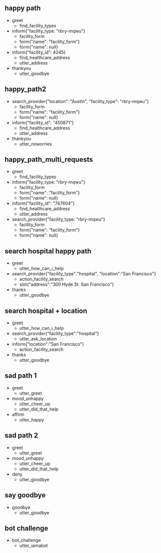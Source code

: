 ## happy path
* greet
  - find_facility_types
* inform{"facility_type: "rbry-mqwu"}
  - facility_form
  - form{"name": "facility_form"}
  - form{"name": null}
* inform{"facility_id": 4245}
  - find_healthcare_address
  - utter_address
* thankyou
  - utter_goodbye

## happy_path2
* search_provider{"location": "Austin", "facility_type": "rbry-mqwu"}
  - facility_form
  - form{"name": "facility_form"}
  - form{"name": null}
* inform{"facility_id": "450871"}
  - find_healthcare_address
  - utter_address
* thankyou
    - utter_noworries
    
## happy_path_multi_requests
* greet
  - find_facility_types
* inform{"facility_type: "rbry-mqwu"}
  - facility_form
  - form{"name": "facility_form"}
  - form{"name": null}
* inform{"facility_id": "747604"}
  - find_healthcare_address
  - utter_address
* search_provider{"facility_type: "rbry-mqwu"}
  - facility_form
  - form{"name": "facility_form"}
  - form{"name": null}
  
## search hospital happy path
* greet
  - utter_how_can_i_help
* search_provider{"facility_type":"hospital", "location":"San Francisco"}
  - action_facility_search
  - slot{"address":"300 Hyde St. San Francisco"}
* thanks
  - utter_goodbye
  
 ## search hospital + location
* greet
  - utter_how_can_i_help
* search_provider{"facility_type":"hospital"}
  - utter_ask_location
* inform{"location":"San Francisco"}
  - action_facility_search
* thanks
  - utter_goodbye
  

## sad path 1
* greet
  - utter_greet
* mood_unhappy
  - utter_cheer_up
  - utter_did_that_help
* affirm
  - utter_happy

## sad path 2
* greet
  - utter_greet
* mood_unhappy
  - utter_cheer_up
  - utter_did_that_help
* deny
  - utter_goodbye

## say goodbye
* goodbye
  - utter_goodbye

## bot challenge
* bot_challenge
  - utter_iamabot
